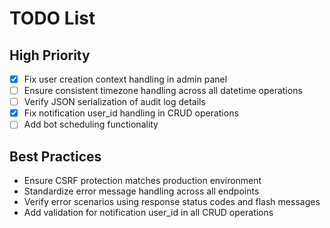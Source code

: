 # TODO List
## High Priority
- [x] Fix user creation context handling in admin panel
- [ ] Ensure consistent timezone handling across all datetime operations
- [ ] Verify JSON serialization of audit log details
- [x] Fix notification user_id handling in CRUD operations
- [ ] Add bot scheduling functionality

## Best Practices
- Ensure CSRF protection matches production environment
- Standardize error message handling across all endpoints
- Verify error scenarios using response status codes and flash messages
- Add validation for notification user_id in all CRUD operations

